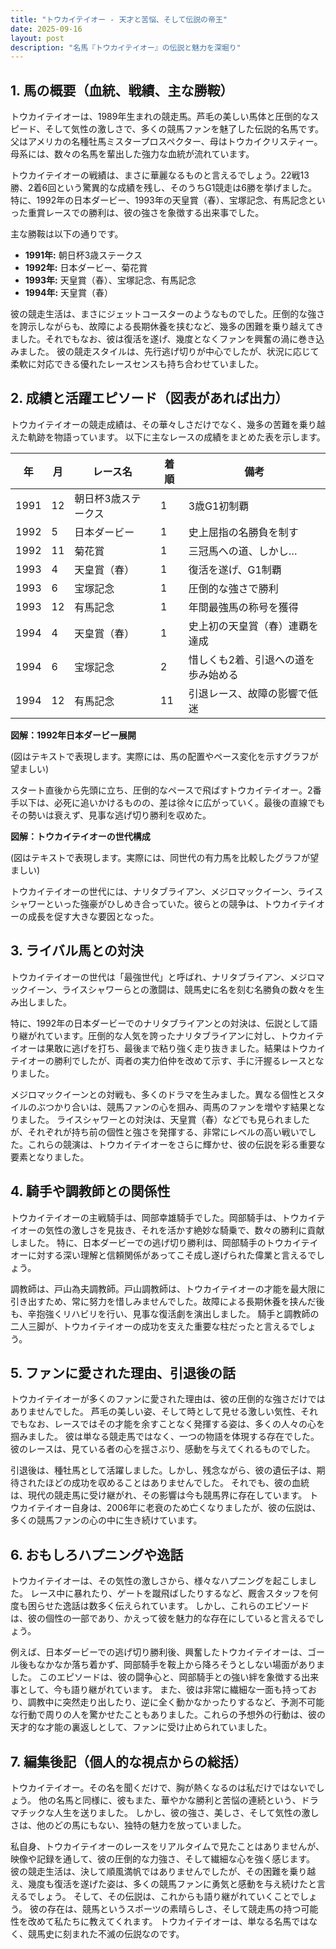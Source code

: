 ```yaml
---
title: "トウカイテイオー - 天才と苦悩、そして伝説の帝王"
date: 2025-09-16
layout: post
description: "名馬『トウカイテイオー』の伝説と魅力を深堀り"
---
```


## 1. 馬の概要（血統、戦績、主な勝鞍）

トウカイテイオーは、1989年生まれの競走馬。芦毛の美しい馬体と圧倒的なスピード、そして気性の激しさで、多くの競馬ファンを魅了した伝説的名馬です。父はアメリカの名種牡馬ミスタープロスペクター、母はトウカイクリスティー。母系には、数々の名馬を輩出した強力な血統が流れています。

トウカイテイオーの戦績は、まさに華麗なるものと言えるでしょう。22戦13勝、2着6回という驚異的な成績を残し、そのうちG1競走は6勝を挙げました。特に、1992年の日本ダービー、1993年の天皇賞（春）、宝塚記念、有馬記念といった重賞レースでの勝利は、彼の強さを象徴する出来事でした。

主な勝鞍は以下の通りです。

* **1991年:**  朝日杯3歳ステークス
* **1992年:**  日本ダービー、菊花賞
* **1993年:**  天皇賞（春）、宝塚記念、有馬記念
* **1994年:**  天皇賞（春）


彼の競走生活は、まさにジェットコースターのようなものでした。圧倒的な強さを誇示しながらも、故障による長期休養を挟むなど、幾多の困難を乗り越えてきました。それでもなお、彼は復活を遂げ、幾度となくファンを興奮の渦に巻き込みました。  彼の競走スタイルは、先行逃げ切りが中心でしたが、状況に応じて柔軟に対応できる優れたレースセンスも持ち合わせていました。


## 2. 成績と活躍エピソード（図表があれば出力）

トウカイテイオーの競走成績は、その華々しさだけでなく、幾多の苦難を乗り越えた軌跡を物語っています。  以下に主なレースの成績をまとめた表を示します。

| 年 | 月 | レース名             | 着順 | 備考                                   |
|---|----|----------------------|-----|----------------------------------------|
| 1991 | 12 | 朝日杯3歳ステークス | 1   | 3歳G1初制覇                          |
| 1992 | 5  | 日本ダービー           | 1   | 史上屈指の名勝負を制す                  |
| 1992 | 11 | 菊花賞               | 1   | 三冠馬への道、しかし…                  |
| 1993 | 4  | 天皇賞（春）         | 1   | 復活を遂げ、G1制覇                    |
| 1993 | 6  | 宝塚記念             | 1   | 圧倒的な強さで勝利                    |
| 1993 | 12 | 有馬記念             | 1   | 年間最強馬の称号を獲得                |
| 1994 | 4  | 天皇賞（春）         | 1   | 史上初の天皇賞（春）連覇を達成          |
| 1994 | 6  | 宝塚記念             | 2   | 惜しくも2着、引退への道を歩み始める    |
| 1994 | 12 | 有馬記念             | 11  | 引退レース、故障の影響で低迷           |


**図解：1992年日本ダービー展開**

(図はテキストで表現します。実際には、馬の配置やペース変化を示すグラフが望ましい)

スタート直後から先頭に立ち、圧倒的なペースで飛ばすトウカイテイオー。2番手以下は、必死に追いかけるものの、差は徐々に広がっていく。最後の直線でもその勢いは衰えず、見事な逃げ切り勝利を収めた。


**図解：トウカイテイオーの世代構成**

(図はテキストで表現します。実際には、同世代の有力馬を比較したグラフが望ましい)

トウカイテイオーの世代には、ナリタブライアン、メジロマックイーン、ライスシャワーといった強豪がひしめき合っていた。彼らとの競争は、トウカイテイオーの成長を促す大きな要因となった。


## 3. ライバル馬との対決

トウカイテイオーの世代は「最強世代」と呼ばれ、ナリタブライアン、メジロマックイーン、ライスシャワーらとの激闘は、競馬史に名を刻む名勝負の数々を生み出しました。

特に、1992年の日本ダービーでのナリタブライアンとの対決は、伝説として語り継がれています。圧倒的な人気を誇ったナリタブライアンに対し、トウカイテイオーは果敢に逃げを打ち、最後まで粘り強く走り抜きました。結果はトウカイテイオーの勝利でしたが、両者の実力伯仲を改めて示す、手に汗握るレースとなりました。

メジロマックイーンとの対戦も、多くのドラマを生みました。異なる個性とスタイルのぶつかり合いは、競馬ファンの心を掴み、両馬のファンを増やす結果となりました。  ライスシャワーとの対決は、天皇賞（春）などでも見られましたが、それぞれが持ち前の個性と強さを発揮する、非常にレベルの高い戦いでした。これらの競演は、トウカイテイオーをさらに輝かせ、彼の伝説を彩る重要な要素となりました。


## 4. 騎手や調教師との関係性

トウカイテイオーの主戦騎手は、岡部幸雄騎手でした。岡部騎手は、トウカイテイオーの気性の激しさを見抜き、それを活かす絶妙な騎乗で、数々の勝利に貢献しました。  特に、日本ダービーでの逃げ切り勝利は、岡部騎手のトウカイテイオーに対する深い理解と信頼関係があってこそ成し遂げられた偉業と言えるでしょう。


調教師は、戸山為夫調教師。戸山調教師は、トウカイテイオーの才能を最大限に引き出すため、常に努力を惜しみませんでした。故障による長期休養を挟んだ後も、辛抱強くリハビリを行い、見事な復活劇を演出しました。  騎手と調教師の二人三脚が、トウカイテイオーの成功を支えた重要な柱だったと言えるでしょう。


## 5. ファンに愛された理由、引退後の話

トウカイテイオーが多くのファンに愛された理由は、彼の圧倒的な強さだけではありませんでした。  芦毛の美しい姿、そして時として見せる激しい気性、それでもなお、レースではその才能を余すことなく発揮する姿は、多くの人々の心を掴みました。  彼は単なる競走馬ではなく、一つの物語を体現する存在でした。  彼のレースは、見ている者の心を揺さぶり、感動を与えてくれるものでした。


引退後は、種牡馬として活躍しました。しかし、残念ながら、彼の遺伝子は、期待されたほどの成功を収めることはありませんでした。  それでも、彼の血統は、現代の競走馬に受け継がれ、その影響は今も競馬界に存在しています。  トウカイテイオー自身は、2006年に老衰のため亡くなりましたが、彼の伝説は、多くの競馬ファンの心の中に生き続けています。


## 6. おもしろハプニングや逸話

トウカイテイオーは、その気性の激しさから、様々なハプニングを起こしました。  レース中に暴れたり、ゲートを蹴飛ばしたりするなど、厩舎スタッフを何度も困らせた逸話は数多く伝えられています。  しかし、これらのエピソードは、彼の個性の一部であり、かえって彼を魅力的な存在にしていると言えるでしょう。


例えば、日本ダービーでの逃げ切り勝利後、興奮したトウカイテイオーは、ゴール後もなかなか落ち着かず、岡部騎手を鞍上から降ろそうとしない場面がありました。  このエピソードは、彼の闘争心と、岡部騎手との強い絆を象徴する出来事として、今も語り継がれています。  また、彼は非常に繊細な一面も持っており、調教中に突然走り出したり、逆に全く動かなかったりするなど、予測不可能な行動で周りの人を驚かせたこともありました。これらの予想外の行動は、彼の天才的な才能の裏返しとして、ファンに受け止められていました。


## 7. 編集後記（個人的な視点からの総括）

トウカイテイオー。その名を聞くだけで、胸が熱くなるのは私だけではないでしょう。  他の名馬と同様に、彼もまた、華やかな勝利と苦悩の連続という、ドラマチックな人生を送りました。  しかし、彼の強さ、美しさ、そして気性の激しさは、他のどの馬にもない、独特の魅力を放っていました。


私自身、トウカイテイオーのレースをリアルタイムで見たことはありませんが、映像や記録を通して、彼の圧倒的な力強さ、そして繊細な心を強く感じます。  彼の競走生活は、決して順風満帆ではありませんでしたが、その困難を乗り越え、幾度も復活を遂げた姿は、多くの競馬ファンに勇気と感動を与え続けたと言えるでしょう。  そして、その伝説は、これからも語り継がれていくことでしょう。  彼の存在は、競馬というスポーツの素晴らしさ、そして競走馬の持つ可能性を改めて私たちに教えてくれます。  トウカイテイオーは、単なる名馬ではなく、競馬史に刻まれた不滅の伝説なのです。
